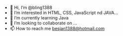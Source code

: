 - 👋 Hi, I’m @bling1388
- 👀 I’m interested in HTML, CSS, JavaScript nd JAVA...
- 🌱 I’m currently learning Java
- 💞️ I’m looking to collaborate on ...
- 📫 How to reach me besjan1388@hotmail.com

<!---
bling1388/bling1388 is a ✨ special ✨ repository because its `README.md` (this file) appears on your GitHub profile.
You can click the Preview link to take a look at your changes.
--->
